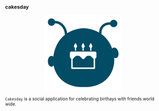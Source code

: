### cakesday

<p align="center">
<img src="/images/main-logo.png" width="50%"/>
</p>

`Cakesday` is a social application for celebrating birthays with friends world wide.